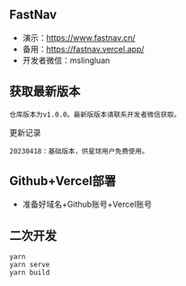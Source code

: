 ## FastNav

- 演示：https://www.fastnav.cn/
- 备用：https://fastnav.vercel.app/
- 开发者微信：mslingluan

## 获取最新版本

`仓库版本为v1.0.0。最新版版本请联系开发者微信获取。`

更新记录
```
20230418：基础版本，供星球用户免费使用。
```


## Github+Vercel部署
- 准备好域名+Github账号+Vercel账号

## 二次开发
```
yarn
yarn serve
yarn build
```






